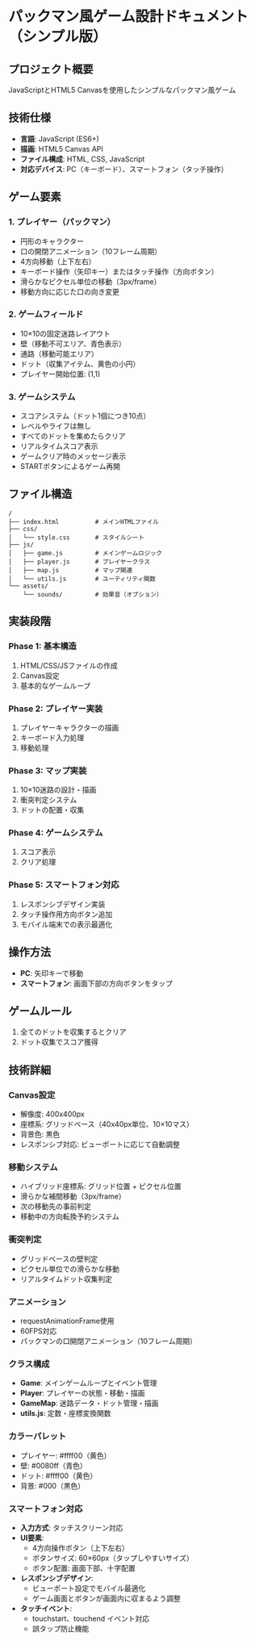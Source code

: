 # パックマン風ゲーム設計ドキュメント（シンプル版）

## プロジェクト概要
JavaScriptとHTML5 Canvasを使用したシンプルなパックマン風ゲーム

## 技術仕様
- **言語**: JavaScript (ES6+)
- **描画**: HTML5 Canvas API
- **ファイル構成**: HTML, CSS, JavaScript
- **対応デバイス**: PC（キーボード）、スマートフォン（タッチ操作）

## ゲーム要素

### 1. プレイヤー（パックマン）
- 円形のキャラクター
- 口の開閉アニメーション（10フレーム周期）
- 4方向移動（上下左右）
- キーボード操作（矢印キー）またはタッチ操作（方向ボタン）
- 滑らかなピクセル単位の移動（3px/frame）
- 移動方向に応じた口の向き変更

### 2. ゲームフィールド
- 10×10の固定迷路レイアウト
- 壁（移動不可エリア、青色表示）
- 通路（移動可能エリア）
- ドット（収集アイテム、黄色の小円）
- プレイヤー開始位置: (1,1)

### 3. ゲームシステム
- スコアシステム（ドット1個につき10点）
- レベルやライフは無し
- すべてのドットを集めたらクリア
- リアルタイムスコア表示
- ゲームクリア時のメッセージ表示
- STARTボタンによるゲーム再開

## ファイル構造
```
/
├── index.html          # メインHTMLファイル
├── css/
│   └── style.css       # スタイルシート
├── js/
│   ├── game.js         # メインゲームロジック
│   ├── player.js       # プレイヤークラス
│   ├── map.js          # マップ関連
│   └── utils.js        # ユーティリティ関数
└── assets/
    └── sounds/         # 効果音（オプション）
```

## 実装段階

### Phase 1: 基本構造
1. HTML/CSS/JSファイルの作成
2. Canvas設定
3. 基本的なゲームループ

### Phase 2: プレイヤー実装
1. プレイヤーキャラクターの描画
2. キーボード入力処理
3. 移動処理

### Phase 3: マップ実装
1. 10×10迷路の設計・描画
2. 衝突判定システム
3. ドットの配置・収集

### Phase 4: ゲームシステム
1. スコア表示
2. クリア処理

### Phase 5: スマートフォン対応
1. レスポンシブデザイン実装
2. タッチ操作用方向ボタン追加
3. モバイル端末での表示最適化

## 操作方法
- **PC**: 矢印キーで移動
- **スマートフォン**: 画面下部の方向ボタンをタップ

## ゲームルール
1. 全てのドットを収集するとクリア
2. ドット収集でスコア獲得

## 技術詳細

### Canvas設定
- 解像度: 400x400px
- 座標系: グリッドベース（40x40px単位、10×10マス）
- 背景色: 黒色
- レスポンシブ対応: ビューポートに応じて自動調整

### 移動システム
- ハイブリッド座標系: グリッド位置 + ピクセル位置
- 滑らかな補間移動（3px/frame）
- 次の移動先の事前判定
- 移動中の方向転換予約システム

### 衝突判定
- グリッドベースの壁判定
- ピクセル単位での滑らかな移動
- リアルタイムドット収集判定

### アニメーション
- requestAnimationFrame使用
- 60FPS対応
- パックマンの口開閉アニメーション（10フレーム周期）

### クラス構成
- **Game**: メインゲームループとイベント管理
- **Player**: プレイヤーの状態・移動・描画
- **GameMap**: 迷路データ・ドット管理・描画
- **utils.js**: 定数・座標変換関数

### カラーパレット
- プレイヤー: #ffff00（黄色）
- 壁: #0080ff（青色）
- ドット: #ffff00（黄色）
- 背景: #000（黒色）

### スマートフォン対応
- **入力方式**: タッチスクリーン対応
- **UI要素**: 
  - 4方向操作ボタン（上下左右）
  - ボタンサイズ: 60×60px（タップしやすいサイズ）
  - ボタン配置: 画面下部、十字配置
- **レスポンシブデザイン**:
  - ビューポート設定でモバイル最適化
  - ゲーム画面とボタンが画面内に収まるよう調整
- **タッチイベント**:
  - touchstart、touchend イベント対応
  - 誤タップ防止機能